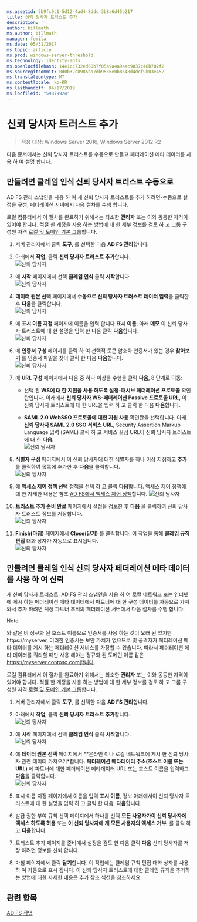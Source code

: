 ```yaml
---
ms.assetid: 5b9fc9c1-5d12-4ad4-8ddc-3b8a6d45b217
title: 신뢰 당사자 트러스트 추가
description: ''
author: billmath
ms.author: billmath
manager: femila
ms.date: 05/31/2017
ms.topic: article
ms.prod: windows-server-threshold
ms.technology: identity-adfs
ms.openlocfilehash: 14e1cc732ed60b7f05a9a4a9aac9037c48b702f2
ms.sourcegitcommit: 0d0b32c8986ba7db9536e0b8648d4ddf9b03e452
ms.translationtype: MT
ms.contentlocale: ko-KR
ms.lasthandoff: 04/17/2019
ms.locfileid: "59879924"
---
```

# <a name="create-a-relying-party-trust"></a>신뢰 당사자 트러스트 추가

>적용 대상: Windows Server 2016, Windows Server 2012 R2

다음 문서에서는 신뢰 당사자 트러스트를 수동으로 만들고 페더레이션 메타 데이터를 사용 하 여 설명 합니다.
  
## <a name="to-create-a-claims-aware-relying-party-trust-manually"></a>만들려면 클레임 인식 신뢰 당사자 트러스트 수동으로 

AD FS 관리 스냅인을 사용 하 여 새 신뢰 당사자 트러스트를 추가 하려면\-수동으로 설정을 구성, 페더레이션 서버에서 다음 절차를 수행 합니다.  

로컬 컴퓨터에서 이 절차를 완료하기 위해서는 최소한 **관리자** 또는 이와 동등한 자격이 있어야 합니다.  적절 한 계정을 사용 하는 방법에 대 한 세부 정보를 검토 하 고 그룹 구성원 자격 [로컬 및 도메인 기본 그룹](https://go.microsoft.com/fwlink/?LinkId=83477)합니다.
  
1. 서버 관리자에서 클릭 **도구**, 를 선택한 다음 **AD FS 관리**합니다.  
  
2.  아래에서 **작업**, 클릭 **신뢰 당사자 트러스트 추가**합니다.  
![신뢰 당사자](media/Create-a-Relying-Party-Trust/addtrust1.PNG)   

3.  에 **시작** 페이지에서 선택 **클레임 인식** 클릭 **시작**합니다.  
![신뢰 당사자](media/Create-a-Relying-Party-Trust/addtrust2.PNG) 
  
4.  **데이터 원본 선택** 페이지에서 **수동으로 신뢰 당사자 트러스트 데이터 입력**을 클릭한 후 **다음**을 클릭합니다.  
![신뢰 당사자](media/Create-a-Relying-Party-Trust/addtrust3.PNG) 
  
5.  에 **표시 이름 지정** 페이지에 이름을 입력 합니다 **표시 이름**, 아래 **메모** 이 신뢰 당사자 트러스트에 대 한 설명을 입력 한 다음 클릭 **다음**합니다.  
![신뢰 당사자](media/Create-a-Relying-Party-Trust/addtrust4.PNG) 

6. 에 **인증서 구성** 페이지를 클릭 하 여 선택적 토큰 암호화 인증서가 있는 경우 **찾아보기** 를 인증서 파일을 찾아 클릭 한 다음 **다음**합니다.  
![신뢰 당사자](media/Create-a-Relying-Party-Trust/addtrust5.PNG) 

7.  에 **URL 구성** 페이지에서 다음 중 하나 이상을 수행을 클릭 **다음**, 8 단계로 이동:  
  
    -   선택 된 **WS에 대 한 지원을 사용 하도록 설정\-패시브 페더레이션 프로토콜** 확인란입니다. 아래에서 **신뢰 당사자 WS\-페더레이션 Passive 프로토콜 URL**, 이 신뢰 당사자 트러스트에 대 한 URL을 입력 하 고 클릭 한 다음 **다음**합니다.  
  
    -   **SAML 2.0 WebSSO 프로토콜에 대한 지원 사용** 확인란을 선택합니다. 아래 **신뢰 당사자 SAML 2.0 SSO 서비스 URL**, Security Assertion Markup Language 입력 \(SAML\) 클릭 하 고 서비스 끝점 URL이 신뢰 당사자 트러스트에 대 한 **다음**.  
![신뢰 당사자](media/Create-a-Relying-Party-Trust/addtrust6.PNG)   

8. **식별자 구성** 페이지에서 이 신뢰 당사자에 대한 식별자를 하나 이상 지정하고 **추가**를 클릭하여 목록에 추가한 후 **다음**을 클릭합니다.  
![신뢰 당사자](media/Create-a-Relying-Party-Trust/addtrust8.PNG)
  
9.  에 **액세스 제어 정책 선택** 정책을 선택 하 고 클릭 **다음**합니다.  액세스 제어 정책에 대 한 자세한 내용은 참조 [AD FS에서 액세스 제어 정책](Access-Control-Policies-in-AD-FS.md)합니다. 
![신뢰 당사자](media/Create-a-Relying-Party-Trust/addtrust9.PNG)

10. **트러스트 추가 준비 완료** 페이지에서 설정을 검토한 후 **다음** 을 클릭하여 신뢰 당사자 트러스트 정보를 저장합니다.  
   ![신뢰 당사자](media/Create-a-Relying-Party-Trust/addtrust10.PNG) 
11. **Finish(마침)** 페이지에서 **Close(닫기)** 를 클릭합니다. 이 작업을 통해 **클레임 규칙 편집** 대화 상자가 자동으로 표시됩니다.  
![신뢰 당사자](media/Create-a-Relying-Party-Trust/addtrust11.PNG) 

## <a name="to-create-a-claims-aware-relying-party-trust-using-federation-metadata"></a>만들려면 클레임 인식 신뢰 당사자 페더레이션 메타 데이터를 사용 하 여 신뢰

새 신뢰 당사자 트러스트, AD FS 관리 스냅인을 사용 하 여 로컬 네트워크 또는 인터넷에 게시 하는 페더레이션 메타 데이터에서 파트너에 대 한 구성 데이터를 자동으로 가져와서 추가 하려면 계정 파트너 조직의 페더레이션 서버에서 다음 절차를 수행 합니다.

>[!NOTE]
>와 같은 비 정규화 된 호스트 이름으로 인증서를 사용 하는 것이 오래 된 있지만 https://myserver, 이러한 인증서는 보안 가치가 없으므로 및 공격자가 페더레이션 메타 데이터를 게시 하는 페더레이션 서비스를 가장할 수 있습니다. 따라서 페더레이션 메타 데이터를 쿼리할 때만 사용 해야는 정규화 된 도메인 이름 같은 https://myserver.contoso.com합니다.

로컬 컴퓨터에서 이 절차를 완료하기 위해서는 최소한 **관리자** 또는 이와 동등한 자격이 있어야 합니다.  적절 한 계정을 사용 하는 방법에 대 한 세부 정보를 검토 하 고 그룹 구성원 자격 [로컬 및 도메인 기본 그룹](https://go.microsoft.com/fwlink/?LinkId=83477)합니다.


1. 서버 관리자에서 클릭 **도구**, 를 선택한 다음 **AD FS 관리**합니다.  
  
2.  아래에서 **작업**, 클릭 **신뢰 당사자 트러스트 추가**합니다.  
![신뢰 당사자](media/Create-a-Relying-Party-Trust/addtrust1.PNG)   

3.  에 **시작** 페이지에서 선택 **클레임 인식** 클릭 **시작**합니다.  
![신뢰 당사자](media/Create-a-Relying-Party-Trust/addtrust2.PNG) 
  
4.  에 **데이터 원본 선택** 페이지에서 **온라인 이나 로컬 네트워크에 게시 한 신뢰 당사자 관련 데이터 가져오기*합니다. **페더레이션 메타데이터 주소(호스트 이름 또는 URL)** 에 파트너에 대한 페더레이션 메타데이터 URL 또는 호스트 이름을 입력하고 **다음**을 클릭합니다.  
![신뢰 당사자](media/Create-a-Relying-Party-Trust/addtrust12.PNG) 

5.  표시 이름 지정 페이지에서 이름을 입력 **표시 이름**, 정보 아래에서이 신뢰 당사자 트러스트에 대 한 설명을 입력 하 고 클릭 한 다음, **다음**합니다.

6.  발급 권한 부여 규칙 선택 페이지에서 하나를 선택 **모든 사용자가이 신뢰 당사자에 액세스 하도록 허용** 또는 **이 신뢰 당사자에 게 모든 사용자의 액세스 거부**, 를 클릭 하 고 **다음**합니다.

7.  트러스트 추가 페이지를 준비에서 설정을 검토 한 다음 클릭 **다음** 신뢰 당사자를 저장 하려면 정보를 신뢰 합니다.

8.  마침 페이지에서 클릭 **닫기**합니다. 이 작업에는 클레임 규칙 편집 대화 상자를 사용 하 여 자동으로 표시 됩니다. 이 신뢰 당사자 트러스트에 대한 클레임 규칙을 추가하는 방법에 대한 자세한 내용은 추가 참조 섹션을 참조하세요.




## <a name="see-also"></a>관련 항목  
[AD FS 작업](../../ad-fs/AD-FS-2016-Operations.md) 
